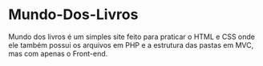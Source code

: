 # Mundo-Dos-Livros

Mundo dos livros é um simples site feito para praticar o HTML e CSS onde ele também possui os arquivos em PHP e a estrutura das pastas em MVC, mas com apenas o Front-end.
